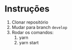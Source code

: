 # Instruções

1. Clonar repositório
2. Mudar para branch `develop`
3. Rodar os comandos:
   1. yarn
   2. yarn start
